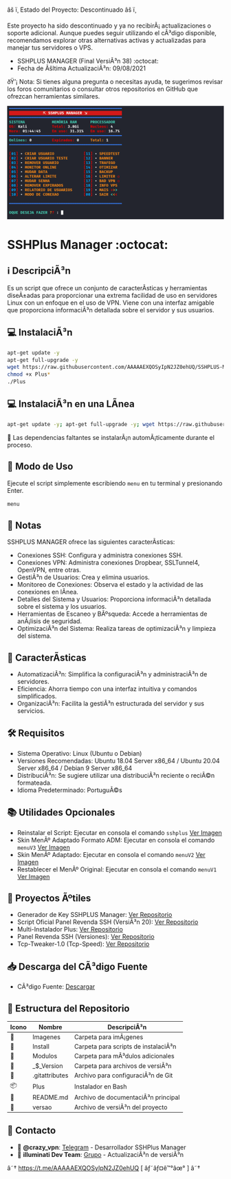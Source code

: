 ﻿âš ï¸ Estado del Proyecto: Descontinuado âš ï¸

Este proyecto ha sido descontinuado y ya no recibirÃ¡ actualizaciones o soporte adicional. Aunque puedes seguir utilizando el cÃ³digo disponible, recomendamos explorar otras alternativas activas y actualizadas para manejar tus servidores o VPS.

* SSHPLUS MANAGER (Final VersiÃ³n 38) :octocat:
* Fecha de Ãšltima ActualizaciÃ³n: 09/08/2021

ðŸ’¡ Nota: Si tienes alguna pregunta o necesitas ayuda, te sugerimos revisar los foros comunitarios o consultar otros repositorios en GitHub que ofrezcan herramientas similares.

![logo](https://github.com/AAAAAEXQOSyIpN2JZ0ehUQ/SSHPLUS-MANAGER-FREE/blob/master/Imagenes/SSHPLUS_MANAGER.png)

# SSHPlus Manager :octocat:

## :information_source: DescripciÃ³n
Es un script que ofrece un conjunto de caracterÃ­sticas y herramientas diseÃ±adas para 
proporcionar una extrema facilidad de uso en servidores Linux con un enfoque en el uso de 
VPN. Viene con una interfaz amigable que proporciona informaciÃ³n detallada sobre el servidor y 
sus usuarios.

## :computer: InstalaciÃ³n
```bash
apt-get update -y
apt-get full-upgrade -y
wget https://raw.githubusercontent.com/AAAAAEXQOSyIpN2JZ0ehUQ/SSHPLUS-MANAGER-FREE/master/Plus
chmod +x Plus*
./Plus
```

## :computer: InstalaciÃ³n en una LÃ­nea
```bash
apt-get update -y; apt-get full-upgrade -y; wget https://raw.githubusercontent.com/AAAAAEXQOSyIpN2JZ0ehUQ/SSHPLUS-MANAGER-FREE/master/Plus; chmod +x Plus* && ./Plus
```

:memo: Las dependencias faltantes se instalarÃ¡n automÃ¡ticamente durante el proceso.

## :rocket: Modo de Uso

Ejecute el script simplemente escribiendo `menu` en tu terminal y presionando Enter.

```bash
menu
```

## :bookmark_tabs: Notas
SSHPLUS MANAGER ofrece las siguientes caracterÃ­sticas:

- Conexiones SSH: Configura y administra conexiones SSH.
- Conexiones VPN: Administra conexiones Dropbear, SSLTunnel4, OpenVPN, entre otras.
- GestiÃ³n de Usuarios: Crea y elimina usuarios.
- Monitoreo de Conexiones: Observa el estado y la actividad de las conexiones en lÃ­nea.
- Detalles del Sistema y Usuarios: Proporciona informaciÃ³n detallada sobre el sistema y los usuarios.
- Herramientas de Escaneo y BÃºsqueda: Accede a herramientas de anÃ¡lisis de seguridad.
- OptimizaciÃ³n del Sistema: Realiza tareas de optimizaciÃ³n y limpieza del sistema.

## :star2: CaracterÃ­sticas 

- AutomatizaciÃ³n: Simplifica la configuraciÃ³n y administraciÃ³n de servidores.
- Eficiencia: Ahorra tiempo con una interfaz intuitiva y comandos simplificados.
- OrganizaciÃ³n: Facilita la gestiÃ³n estructurada del servidor y sus servicios.

## :hammer_and_wrench: Requisitos 

- Sistema Operativo: Linux (Ubuntu o Debian)
- Versiones Recomendadas: Ubuntu 18.04 Server x86_64 / Ubuntu 20.04 Server x86_64 / Debian 9 Server x86_64
- DistribuciÃ³n: Se sugiere utilizar una distribuciÃ³n reciente o reciÃ©n formateada.
- Idioma Predeterminado: PortuguÃ©s

## :books: Utilidades Opcionales

- Reinstalar el Script: Ejecutar en consola el comando `sshplus` [Ver Imagen](https://github.com/AAAAAEXQOSyIpN2JZ0ehUQ/SSHPLUS-MANAGER-FREE/blob/master/Imagenes/Reinstall_SSHPlus-Manager.png)
- Skin MenÃº Adaptado Formato ADM: Ejecutar en consola el comando `menuV3` [Ver Imagen](https://github.com/AAAAAEXQOSyIpN2JZ0ehUQ/SSHPLUS-MANAGER-FREE/blob/master/Imagenes/Update_menuV3.png)
- Skin MenÃº Adaptado: Ejecutar en consola el comando `menuV2` [Ver Imagen](https://github.com/AAAAAEXQOSyIpN2JZ0ehUQ/SSHPLUS-MANAGER-FREE/blob/master/Imagenes/Update_menuV2.png)
- Restablecer el MenÃº Original: Ejecutar en consola el comando `menuV1` [Ver Imagen](https://github.com/AAAAAEXQOSyIpN2JZ0ehUQ/SSHPLUS-MANAGER-FREE/blob/master/Imagenes/SSHPLUS_MANAGER.png)

## :file_folder: Proyectos Ãºtiles 

- Generador de Key SSHPLUS Manager: [Ver Repositorio](https://github.com/AAAAAEXQOSyIpN2JZ0ehUQ/SSHPLUS-MANAGER-FREE/tree/master/Install/Generador)
- Script Oficial Panel Revenda SSH (VersiÃ³n 20): [Ver Repositorio](https://github.com/AAAAAEXQOSyIpN2JZ0ehUQ/SSHPLUS-MANAGER-FREE/tree/master/Install/Panel_v20)
- Multi-Instalador Plus: [Ver Repositorio](https://github.com/AAAAAEXQOSyIpN2JZ0ehUQ/SSHPLUS-MANAGER-FREE/tree/master/Install/Multi-Instalador)
- Panel Revenda SSH (Versiones): [Ver Repositorio](https://github.com/AAAAAEXQOSyIpN2JZ0ehUQ/SSHPLUS-MANAGER-FREE/tree/master/Install/Panel_Web)
- Tcp-Tweaker-1.0 (Tcp-Speed): [Ver Repositorio](https://github.com/AAAAAEXQOSyIpN2JZ0ehUQ/SSHPLUS-MANAGER-FREE/tree/master/Install/TCP-Speed)

## :inbox_tray: Descarga del CÃ³digo Fuente

- CÃ³digo Fuente: [Descargar](https://raw.githubusercontent.com/AAAAAEXQOSyIpN2JZ0ehUQ/SSHPLUS-MANAGER-FREE/master/Install/Source-Code-SSHPlus.zip)

## :open_file_folder: Estructura del Repositorio

| Icono            | Nombre         | DescripciÃ³n                               |
|------------------|----------------|-------------------------------------------|
| :file_folder:    | Imagenes       | Carpeta para imÃ¡genes                     |
| :file_folder:    | Install        | Carpeta para scripts de instalaciÃ³n       |
| :file_folder:    | Modulos        | Carpeta para mÃ³dulos adicionales          |
| :file_folder:    | _$_Version     | Carpeta para archivos de versiÃ³n          |
| :page_facing_up: | .gitattributes | Archivo para configuraciÃ³n de Git         |
| :package:        | Plus           | Instalador en Bash                        |
| :book:           | README.md      | Archivo de documentaciÃ³n principal        |
| :page_facing_up: | versao         | Archivo de versiÃ³n del proyecto           |

## :email: Contacto 
* :busts_in_silhouette: **@crazy_vpn**: [Telegram](https://t.me/crazy_vpn) - Desarrollador SSHPlus Manager
* :busts_in_silhouette: **illuminati Dev Team**: [Grupo](https://t.me/AAAAAEXQOSyIpN2JZ0ehUQ) - ActualizaciÃ³n de versiÃ³n

â˜† https://t.me/AAAAAEXQOSyIpN2JZ0ehUQ [  âƒ˜âƒ¤ê™°âœ° ] â˜†
